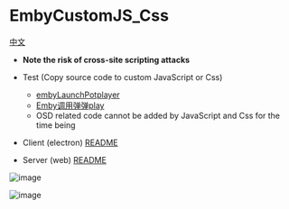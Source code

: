 # EmbyCustomJS_Css

[中文](README.md)
- **Note the risk of cross-site scripting attacks**
- Test (Copy source code to custom JavaScript or Css)
  - [embyLaunchPotplayer](https://greasyfork.org/zh-CN/scripts/459297-embylaunchpotplayer/code)
  - [Emby调用弹弹play](https://greasyfork.org/zh-CN/scripts/443916-emby%E8%B0%83%E7%94%A8%E5%BC%B9%E5%BC%B9play/code)
  - OSD related code cannot be added by JavaScript and Css for the time being
- Client (electron) [README](src/Client/README_EN.md)  

- Server (web) [README](src/Server/README_EN.md)

![image](https://github.com/Shurelol/EmbyCustomJS_Css/assets/16237201/0f51d907-b60f-4216-9ddc-9e33874ac745)

![image](https://github.com/Shurelol/EmbyCustomJS_Css/assets/16237201/2eedcfa2-cbeb-462a-b822-d7a632e26375)

